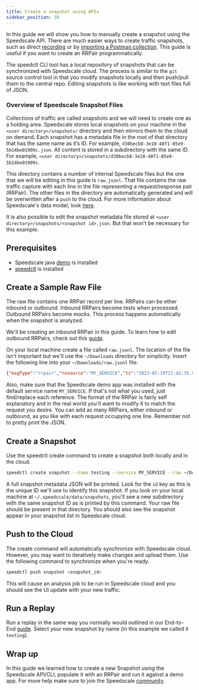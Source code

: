 ```yaml
---
title: Create a snapshot using APIs
sidebar_position: 38
---
```


In this guide we will show you how to manually create a snapshot using the Speedscale API. There are much easier ways to create traffic snapshots, such as direct [recording](https://github.com/speedscale/demo) or by [importing a Postman collection](./import-postman.md). This guide is useful if you want to create an RRPair programmatically.

The speedctl CLI tool has a local repository of snapshots that can be synchronized with Speedscale cloud. The process is similar to the `git` source control tool in that you modify snapshots locally and then push/pull them to the central repo. Editing snapshots is like working with text files full of JSON.

### Overview of Speedscale Snapshot Files

Collections of traffic are called snapshots and we will need to create one as a holding area. Speedscale stores local snapshots on your machine in the `<user directory>/snapshots/` directory and then mirrors them to the cloud on demand. Each snapshot has a metadata file in the root of that directory that has the same name as it’s ID. For example, `d30becb8-3e10-48f1-85e9-5b14be01909c.json`. All content is stored in a subdirectory with the same ID. For example, `<user directory>/snapshots/d30becb8-3e10-48f1-85e9-5b14be01909c`.

This directory contains a number of internal Speedscale files but the one that we will be editing in this guide is `raw.jsonl`. That file contains the raw traffic capture with each line in the file representing a request/response pair (RRPair). The other files in the directory are automatically generated and will be overwritten after a `push` to the cloud. For more information about Speedscale's data model, look [here](../reference/replay_data_model.md).

It is also possible to edit the snapshot metadata file stored at `<user directory>/snapshots/<snapshot id>.json`. But that won't be necessary for this example.

## Prerequisites
* Speedscale java [demo](https://github.com/speedscale/demo) is installed
* [speedctl](./setup/install/cli.md) is installed

## Create a Sample Raw File

The raw file contains one RRPair record per line. RRPairs can be ether inbound or outbound. Inbound RRPairs become tests when processed. Outbound RRPairs become mocks. This process happens automatically when the snapshot is analyzed.

We'll be creating an inbound RRPair in this guide. To learn how to edit outbound RRPairs, check out this [guide](./replay/mocks/from-scratch.md).

On your local machine create a file called `raw.jsonl`. The location of the file isn't important but we'll use the `~/Downloads` directory for simplicity. Insert the following line into your `~/Downloads/raw.jsonl` file.

```json
{"msgType":"rrpair","resource":"MY_SERVICE","ts":"2023-07-19T21:42:35.974594462Z","l7protocol":"http","duration":5,"tags":{"k8sClusterName":"MY_SERVICE","sequence":"530","targetPort":"4143","clientType":"goproxy","proxyCID":"532","proxyId":"MY_SERVICE","proxyProtocol":"tcp:http","k8sAppLabel":"MY_SERVICE","k8sAppPodNamespace":"matthewleray","proxyReqAddr":"192.168.240.1:50516","reverseProxyHost":"host.docker.internal","targetHost":"localhost","captureMode":"proxy","compressed":"gzip","k8sAppPodName":"MY_SERVICE","proxyLocation":"in","proxyRespAddr":"192.168.65.254:8080","proxyType":"dual","proxyVersion":"v1.3.209","reverseProxyPort":"8080"},"wireformatSize":1334,"jsonLength":1693,"uuid":"6U/+hd4oRH6am3zHkaPq+Q==","direction":"IN","cluster":"MY_SERVICE","namespace":"matthewleray","service":"MY_SERVICE","tech":"JSON","network_address":"localhost:4143","command":"GET","location":"/spacex/ship","status":"200","detectedTech":["HTTP","JSON","HTTP Auth","Bearer","JWT"],"http":{"req":{"url":"/spacex/ship","uri":"/spacex/ship","version":"1.1","method":"GET","host":"localhost:4143","headers":{"Accept":["*/*"],"Authorization":["Bearer eyJhbGciOiJIUzI1NiJ9.eyJzdWIiOiJhZG1pbiIsImV4cCI6MTY4OTg4OTIwNCwiaWF0IjoxNjg5ODAyODA0fQ.-6Azf69e6sFCGW3b7m6dabdOE1czdWxdXm9zKf__BBw"],"User-Agent":["curl/7.88.1"]}},"res":{"contentType":"application/json","statusCode":200,"statusMessage":"200 ","headers":{"X-Xss-Protection":["0"],"Cache-Control":["no-cache, no-store, max-age=0, must-revalidate"],"Content-Type":["application/json"],"Date":["Wed, 19 Jul 2023 21:42:35 GMT"],"Expires":["0"],"Pragma":["no-cache"],"X-Content-Type-Options":["nosniff"],"X-Frame-Options":["DENY"]},"bodyBase64":"H4sIAAAAAAAE/wAmANn/eyJzaGlwX2lkIjoiNjE4ZmFkN2U1NjNkNjk1NzNlZDhjYWE5In0BAAD//7vdkzAmAAAA"}},"tokens":{"JWT:eyJhbGciOiJIUzI1NiJ9.eyJzdWIiOiJhZG1pbiIsImV4cCI6MTY4OTg4OTIwNCwiaWF0IjoxNjg5ODAyODA0fQ.-6Azf69e6sFCGW3b7m6dabdOE1czdWxdXm9zKf__BBw":{"location":"http.req.headers.Authorization.0","regex":"^(?i)Bearer (.*)(?-i)","pattern":"DATA_PATTERN_JWT","replacementValue":"ZXlKaGJHY2lPaUpJVXpJMU5pSjkuZXlKemRXSWlPaUpoWkcxcGJpSXNJbVY0Y0NJNk1UWTRPVGc0T1RJd05Dd2lhV0YwSWpveE5qZzVPREF5T0RBMGZRLi02QXpmNjllNnNGQ0dXM2I3bTZkYWJkT0UxY3pkV3hkWG05ektmX19CQnc="}}}
```

Also, make sure that the Speedscale demo app was installed with the default service name `MY_SERVICE`. If that's not what you used, just find/replace each reference. The format of the RRPair is fairly self explanatory and in the real world you'll want to modify it to match the request you desire. You can add as many RRPairs, either inbound or outbound, as you like with each request occupying one line. Remember not to pretty print the JSON.

## Create a Snapshot

Use the speedctl create command to create a snapshot both locally and in the cloud.

```bash
speedctl create snapshot --name testing --service MY_SERVICE --raw ~/Downloads/raw.jsonl
```

A full snapshot metadata JSON will be printed. Look for the `id` key as this is the unique ID we'll use to identify this snapshot. If you look on your local machine at `~/.speedscale/data/snapshots`, you'll see a new subdirectory with the same snapshot ID as is printed by this command. Your raw file should be present in that directory. You should also see the snapshot appear in your snapshot list in Speedscale cloud.

## Push to the Cloud

The create command will automatically synchronize with Speedscale cloud. However, you may want to iteratively make changes and upload them. Use the following command to synchronize when you're ready.

```bash
speedctl push snapshot <snapshot_id>
```

This will cause an analysis job to be run in Speedscale cloud and you should see the UI update with your new traffic.

## Run a Replay

Run a replay in the same way you normally would outlined in our End-to-End [guide](../end-to-end.md#replay). Select your new snapshot by name (in this example we called it `testing`).

## Wrap up

In this guide we learned how to create a new Snapshot using the Speedscale API/CLI, populate it with an RRPair and run it against a demo app. For more help make sure to join the Speedscale [community](https://slack.speedscale.com).